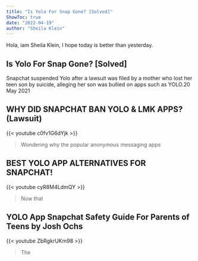```yaml
---
title: "Is Yolo For Snap Gone? [Solved]"
ShowToc: true 
date: "2022-04-19"
author: "Sheila Klein" 
---
```


Hola, iam Sheila Klein, I hope today is better than yesterday.
## Is Yolo For Snap Gone? [Solved]
Snapchat suspended Yolo after a lawsuit was filed by a mother who lost her teen son by suicide, alleging her son was bullied on apps such as YOLO.20 May 2021

## WHY DID SNAPCHAT BAN YOLO & LMK APPS? (Lawsuit)
{{< youtube c0fv1G6dYjk >}}
>Wondering why the popular anonymous messaging apps 

## BEST YOLO APP ALTERNATIVES FOR SNAPCHAT!
{{< youtube cyR8M4LdmQY >}}
>Now that 

## YOLO App Snapchat Safety Guide For Parents of Teens by Josh Ochs
{{< youtube ZbRgkrUKm98 >}}
>The 

